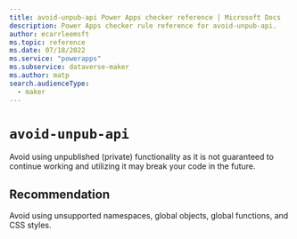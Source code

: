 ```yaml
---
title: avoid-unpub-api Power Apps checker reference | Microsoft Docs
description: Power Apps checker rule reference for avoid-unpub-api.
author: ecarrleemsft
ms.topic: reference
ms.date: 07/18/2022
ms.service: "powerapps"
ms.subservice: dataverse-maker
ms.author: matp
search.audienceType: 
  - maker
---
```

# `avoid-unpub-api`

Avoid using unpublished (private) functionality as it is not guaranteed to continue working and utilizing it may break your code in the future.

## Recommendation

Avoid using unsupported namespaces, global objects, global functions, and CSS styles.
